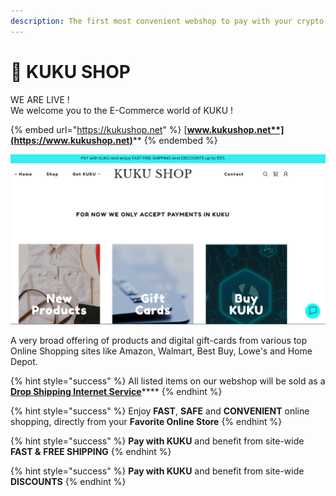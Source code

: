```yaml
---
description: The first most convenient webshop to pay with your crypto
---
```


# 🛒 KUKU SHOP

WE ARE LIVE !\
We welcome you to the E-Commerce world of KUKU !

{% embed url="https://kukushop.net" %}
[**www.kukushop.net**](https://www.kukushop.net)****
{% endembed %}

![](../../.gitbook/assets/kukushop.png)

A very broad offering of products and digital gift-cards from various top Online Shopping sites like Amazon, Walmart, Best Buy, Lowe's and Home Depot.

{% hint style="success" %}
All listed items on our webshop will be sold as a [**Drop Shipping Internet Service**](../../knowledge-center/glossary-and-vocab.md)****
{% endhint %}

{% hint style="success" %}
Enjoy **FAST**, **SAFE** and **CONVENIENT** online shopping, directly from your **Favorite Online Store**
{% endhint %}

{% hint style="success" %}
**Pay with KUKU** and benefit from site-wide **FAST &** **FREE SHIPPING**
{% endhint %}

{% hint style="success" %}
**Pay with KUKU** and benefit from site-wide **DISCOUNTS**
{% endhint %}
